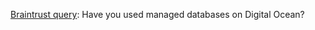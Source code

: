 <a href="https://github.com/scripting/Scripting-News/issues/134">Braintrust query</a>: Have you used managed databases on Digital Ocean?
